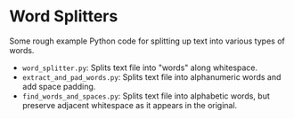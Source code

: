 # Word Splitters

Some rough example Python code for splitting up text into various types of words.

* `word_splitter.py`: Splits text file into "words" along whitespace.
* `extract_and_pad_words.py`: Splits text file into alphanumeric words and add space padding.
* `find_words_and_spaces.py`: Splits text file into alphabetic words, but preserve adjacent whitespace as it appears in the original.

